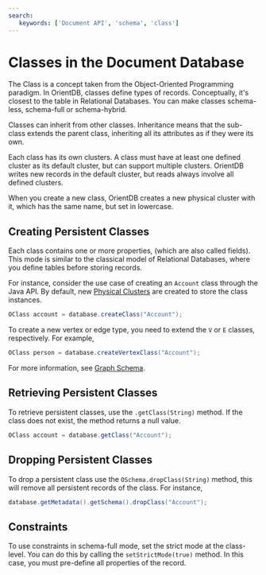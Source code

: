 ```yaml
---
search:
   keywords: ['Document API', 'schema', 'class']
---
```


# Classes in the Document Database

The Class is a concept taken from the Object-Oriented Programming paradigm.  In OrientDB, classes define types of records.  Conceptually, it's closest to the table in Relational Databases.  You can make classes schema-less, schema-full or schema-hybrid.

Classes can inherit from other classes.  Inheritance means that the sub-class extends the parent class, inheriting all its attributes as if they were its own.

Each class has its own clusters. A class must have at least one defined cluster as its default cluster, but can support multiple clusters.  OrientDB writes new records in the default cluster, but reads always involve all defined clusters.

When you create a new class, OrientDB creates a new physical cluster with it, which has the same name, but set in lowercase.


## Creating Persistent Classes

Each class contains one or more properties, (which are also called fields).  This mode is similar to the classical model of Relational Databases, where you define tables before storing records.

For instance, consider the use case of creating an `Account` class through the Java API.  By default, new [Physical Clusters](../datamodeling/Concepts.md#physical-cluster) are created to store the class instances.

```java
OClass account = database.createClass("Account");
```

To create a new vertex or edge type, you need to extend the `V` or `E` classes, respectively.  For example,

```java
OClass person = database.createVertexClass("Account");
```

For more information, see [Graph Schema](Graph-Schema.md).

## Retrieving Persistent Classes

To retrieve persistent classes, use the `.getClass(String)` method.  If the class does not exist, the method returns a null value.

```java
OClass account = database.getClass("Account");
```

## Dropping Persistent Classes

To drop a persistent class use the `OSchema.dropClass(String)` method, this will remove all persistent records of the class.  For instance,

```java
database.getMetadata().getSchema().dropClass("Account");
```

## Constraints

To use constraints in schema-full mode, set the strict mode at the class-level.  You can do this by calling the `setStrictMode(true)` method.  In this case, you must pre-define all properties of the record.


